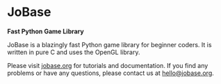 # JoBase
**Fast Python Game Library**

JoBase is a blazingly fast Python game library for beginner coders.
It is written in pure C and uses the OpenGL library.

Please visit [jobase.org](https://jobase.org) for tutorials and documentation.
If you find any problems or have any questions, please contact us at [hello@jobase.org](mailto:hello@jobase.org).
